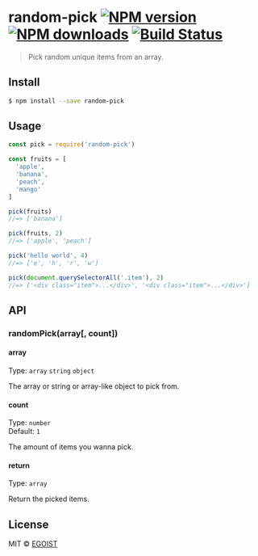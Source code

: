 # random-pick [![NPM version](https://img.shields.io/npm/v/random-pick.svg)](https://npmjs.com/package/random-pick) [![NPM downloads](https://img.shields.io/npm/dm/random-pick.svg)](https://npmjs.com/package/random-pick) [![Build Status](https://img.shields.io/circleci/project/egoist/random-pick/master.svg)](https://circleci.com/gh/egoist/random-pick)

> Pick random unique items from an array.

## Install

```bash
$ npm install --save random-pick
```

## Usage

```js
const pick = require('random-pick')

const fruits = [
  'apple',
  'banana',
  'peach',
  'mango'
]

pick(fruits)
//=> ['banana']

pick(fruits, 2)
//=> ['apple', 'peach']

pick('hello world', 4)
//=> ['e', 'h', 'r', 'w']

pick(document.querySelectorAll('.item'), 2)
//=> ['<div class="item">...</div>', '<div class="item">...</div>']
```

## API

### randomPick(array[, count])

#### array

Type: `array` `string` `object`

The array or string or array-like object to pick from.

#### count

Type: `number`<br>
Default: `1`

The amount of items you wanna pick.

#### return

Type: `array`<br>

Return the picked items.

## License

MIT © [EGOIST](https://github.com/egoist)
